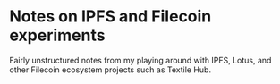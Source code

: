 # Notes on IPFS and Filecoin experiments

Fairly unstructured notes from my playing around with IPFS, Lotus, and other Filecoin ecosystem projects such as Textile Hub.
